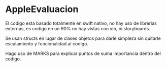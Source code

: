 # AppleEvaluacion

El codigo esta basado totalmente en swift nativo, no hay uso de librerias externas, es codigo en un 90%
no hay vistas con xib, ni storyboards.

Se usan structs en lugar de clases objetos para darle simpleza sin quitarle escalamiento y funcionalidad al codigo.

Hago uso de MARKS para explicar puntos de suma importancia dentro del codigo.
